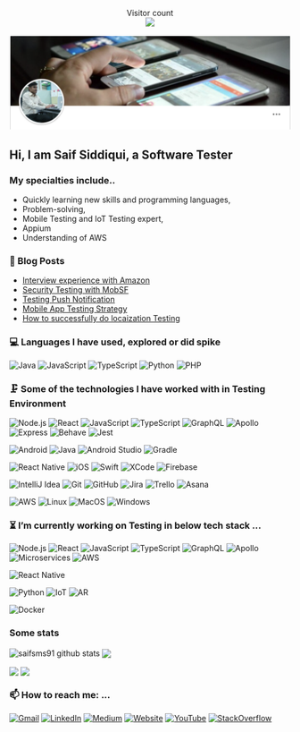 
<p align="center"> 
  Visitor count<br>  
  <img src="https://profile-counter.glitch.me/saifsms91/count.svg" />
</p>

![](https://github.com/saifsms91/saifsms91/blob/main/git.png)

## Hi, I am Saif Siddiqui, a Software Tester


### My specialties include..
- Quickly learning new skills and programming languages,
- Problem-solving,
- Mobile Testing and IoT Testing expert,
- Appium
- Understanding of AWS

### 📰 Blog Posts
- [Interview experience with Amazon](https://mobiletestingtip.blogspot.com/2017/07/interview-experience-with-amazon-for.html)
- [Security Testing with MobSF](https://mobiletestingtip.blogspot.com/2019/04/mobile-application-penetration-testing.html)
- [Testing Push Notification](https://mobiletestingtip.blogspot.com/2018/01/push-notification-for-native-application.html)
- [Mobile App Testing Strategy](https://mobiletestingtip.blogspot.com/2018/04/5-must-stepapproach-to-successful.html)
- [How to successfully do locaization Testing](https://mobiletestingtip.blogspot.com/2016/12/quick-guide-to-internationalizationloca.html)



### 💻 Languages I have used, explored or did spike

![Java](https://img.shields.io/badge/-Java-333333?style=flat&logo=java)
![JavaScript](https://img.shields.io/badge/-JavaScript-333333?style=flat&logo=javascript)
![TypeScript](https://img.shields.io/badge/-TypeScript-333333?style=flat&logo=typescript)
![Python](https://img.shields.io/badge/-Python-333333?style=flat&logo=python)
![PHP](https://img.shields.io/badge/-PHP-333333?style=flat&logo=php)




### 🗜 Some of the technologies I have worked with in Testing Environment

![Node.js](https://img.shields.io/badge/-Node.js-333333?style=flat&logo=node.js&logoColor=339933)
![React](https://img.shields.io/badge/-React-333333?style=flat&logo=React&logoColor=61DAFB)
![JavaScript](https://img.shields.io/badge/-JavaScript-333333?style=flat&logo=javascript)
![TypeScript](https://img.shields.io/badge/-TypeScript-333333?style=flat&logo=typescript)
![GraphQL](https://img.shields.io/badge/-Graphql-333333?style=flat&logo=graphql)
![Apollo](http://img.shields.io/badge/-Apollo-333333?style=flat&logo=graphql)
![Express](http://img.shields.io/badge/-Expressjs-333333?style=flat&logo=javascript)
![Behave](http://img.shields.io/badge/-Behave-333333?style=flat&logo=python)
![Jest](http://img.shields.io/badge/-Jest-333333?style=flat&logo=jest)

![Android](http://img.shields.io/badge/-Android-333333?style=flat&logo=android)
![Java](https://img.shields.io/badge/-Java-333333?style=flat&logo=java)
![Android Studio](http://img.shields.io/badge/-Android%20Studio-333333?style=flat&logo=android-studio)
![Gradle](http://img.shields.io/badge/-Gradle-333333?style=flat&logo=gradle)

![React Native](http://img.shields.io/badge/-React%20Native-333333?style=flat&logo=react)
![iOS](http://img.shields.io/badge/-iOS-333333?style=flat&logo=apple)
![Swift](https://img.shields.io/badge/-Swift-333333?style=flat&logo=swift)
![XCode](https://img.shields.io/badge/-XCode-333333?style=flat&logo=XCode&logoColor=1575F9)
![Firebase](http://img.shields.io/badge/-Firebase-333333?style=flat&logo=firebase)

![IntelliJ Idea](http://img.shields.io/badge/-IntelliJ-333333?style=flat&logo=jetbrains)
![Git](https://img.shields.io/badge/-Git-333333?style=flat&logo=git&logoColor=F05032)
![GitHub](https://img.shields.io/badge/-GitHub-333333?style=flat&logo=github&logoColor=FFFFFF)
![Jira](https://img.shields.io/badge/-Jira-333333?style=flat&logo=jira-software&logoColor=white&logoColor=0052CC)
![Trello](http://img.shields.io/badge/-Trello-333333?style=flat&logo=trello)
![Asana](http://img.shields.io/badge/-Asana-333333?style=flat&logo=asana)


![AWS](http://img.shields.io/badge/-AWS-333333?style=flat&logo=amazon)
![Linux](https://img.shields.io/badge/-Linux-333333?style=flat&logo=linux&logoColor=FCC624)
![MacOS](http://img.shields.io/badge/-Mac%20OS-333333?style=flat&logo=apple)
![Windows](http://img.shields.io/badge/-Windows-333333?style=flat&logo=windows)

### ⏳ I’m currently working on Testing in below tech stack ...

![Node.js](https://img.shields.io/badge/-Node.js-333333?style=flat&logo=node.js&logoColor=339933)
![React](https://img.shields.io/badge/-React-333333?style=flat&logo=React&logoColor=61DAFB)
![JavaScript](https://img.shields.io/badge/-JavaScript-333333?style=flat&logo=javascript)
![TypeScript](https://img.shields.io/badge/-TypeScript-333333?style=flat&logo=typescript)
![GraphQL](https://img.shields.io/badge/-Graphql-333333?style=flat&logo=graphql)
![Apollo](http://img.shields.io/badge/-Apollo-333333?style=flat&logo=graphql)
![Microservices](http://img.shields.io/badge/-Microservices-333333?style=flat&logo=microservices)
![AWS](http://img.shields.io/badge/-AWS-333333?style=flat&logo=amazon)

![React Native](http://img.shields.io/badge/-React%20Native-333333?style=flat&logo=react)

![Python](https://img.shields.io/badge/-Python-333333?style=flat&logo=python)
![IoT](http://img.shields.io/badge/-IoT-333333?style=flat&logo=iot)
![AR](http://img.shields.io/badge/-Augumented%20Reality-333333?style=flat&logo=ar)

![Docker](http://img.shields.io/badge/-Docker-333333?style=flat&logo=docker)

### Some stats

<img align="center" src="https://github-readme-stats.vercel.app/api?username=saifsms91&show_icons=true&theme=onedark&line_height=27" alt="saifsms91 github stats" />

<img align="center" src="https://github-readme-stats.vercel.app/api/top-langs/?username=saifsms91&layout=compact&theme=onedark&hide=css,html,jupyter+notebook" />

<p><img align="center" src="https://github-readme-stats.vercel.app/api/pin/?username=saifsms91&repo=StormsAppiumFramework&show_owner=true&theme=onedark" />  <img align="center" src="https://github-readme-stats.vercel.app/api/pin/?username=saifsms91&repo=e2e-cypress&show_owner=true&theme=onedark" /></p>


### 📫 How to reach me: ...

[![Gmail](https://img.shields.io/badge/-GMAIL-D14836?style=for-the-badge&logo=gmail&logoColor=white)](mailto:saifsms91@rediffmail.com)
[![LinkedIn](https://img.shields.io/badge/-LINKEDIN-0077B5?style=for-the-badge&logo=linkedin&logoColor=white)](https://www.linkedin.com/in/saifsms91)
[![Medium](https://img.shields.io/badge/-Medium-000000?style=for-the-badge&logo=medium&logoColor=white)](https://medium.com/@saifsms91)
[![Website](https://img.shields.io/badge/-Website-000000?style=for-the-badge&logo=react&logoColor=white)](https://mobiletestingtip.blogspot.com//)
[![YouTube](http://img.shields.io/badge/-YouTube-FF0000?style=for-the-badge&logo=youtube)](https://www.youtube.com/user/saifsms91)
[![StackOverflow](https://img.shields.io/badge/-Stackoverflow-ffffff?style=for-the-badge&logo=stackoverflow)](https://stackoverflow.com/users/3282461)
